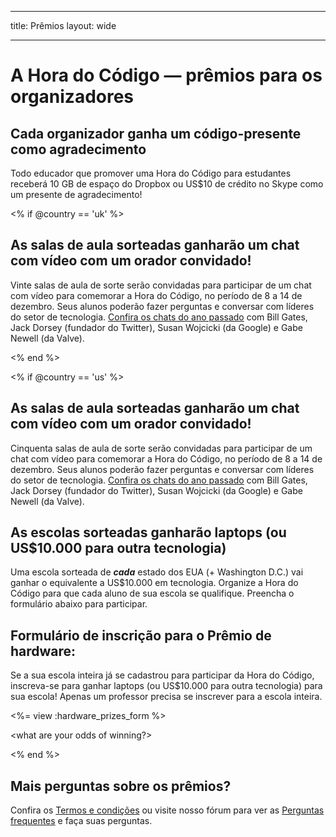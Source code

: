 * * *

title: Prêmios layout: wide

* * *

# A Hora do Código — prêmios para os organizadores

## Cada organizador ganha um código-presente como agradecimento

Todo educador que promover uma Hora do Código para estudantes receberá 10 GB de espaço do Dropbox ou US$10 de crédito no Skype como um presente de agradecimento!

<% if @country == 'uk' %>

## As salas de aula sorteadas ganharão um chat com vídeo com um orador convidado!

Vinte salas de aula de sorte serão convidadas para participar de um chat com vídeo para comemorar a Hora do Código, no período de 8 a 14 de dezembro. Seus alunos poderão fazer perguntas e conversar com líderes do setor de tecnologia. [Confira os chats do ano passado](http://www.youtube.com/playlist?list=PLzdnOPI1iJNckJ81gRpJe5mR7imAHDl9a) com Bill Gates, Jack Dorsey (fundador do Twitter), Susan Wojcicki (da Google) e Gabe Newell (da Valve).

<% end %>

<% if @country == 'us' %>

## As salas de aula sorteadas ganharão um chat com vídeo com um orador convidado!

Cinquenta salas de aula de sorte serão convidadas para participar de um chat com vídeo para comemorar a Hora do Código, no período de 8 a 14 de dezembro. Seus alunos poderão fazer perguntas e conversar com líderes do setor de tecnologia. [Confira os chats do ano passado](http://www.youtube.com/playlist?list=PLzdnOPI1iJNckJ81gRpJe5mR7imAHDl9a) com Bill Gates, Jack Dorsey (fundador do Twitter), Susan Wojcicki (da Google) e Gabe Newell (da Valve).

## As escolas sorteadas ganharão laptops (ou US$10.000 para outra tecnologia)

Uma escola sorteada de ***cada*** estado dos EUA (+ Washington D.C.) vai ganhar o equivalente a US$10.000 em tecnologia. Organize a Hora do Código para que cada aluno de sua escola se qualifique. Preencha o formulário abaixo para participar.

## Formulário de inscrição para o Prêmio de hardware:

Se a sua escola inteira já se cadastrou para participar da Hora do Código, inscreva-se para ganhar laptops (ou US$10.000 para outra tecnologia) para sua escola! Apenas um professor precisa se inscrever para a escola inteira.

<%= view :hardware_prizes_form %>

<what are your odds of winning?>

<see a list of all schools signed up for the hour code in your state. one public k-12 school every u.s. state will win class-set laptops.>

<% end %>

## Mais perguntas sobre os prêmios?

Confira os [Termos e condições](/prizes-terms) ou visite nosso fórum para ver as [Perguntas frequentes](http://support.code.org) e faça suas perguntas.